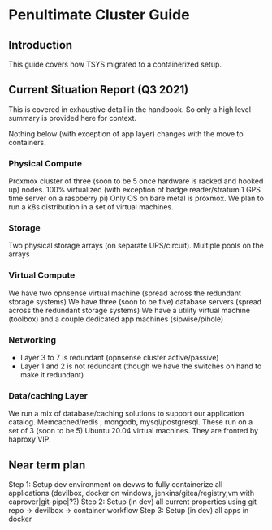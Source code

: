 # Penultimate Cluster Guide

## Introduction

This guide covers how TSYS migrated to a containerized setup. 

## Current Situation Report (Q3 2021)

This is covered in exhaustive detail in the handbook. So only a high level summary is provided here for context.

Nothing below (with exception of app layer) changes with the move to containers.

### Physical Compute

Proxmox cluster of three (soon to be 5 once hardware is racked and hooked up) nodes. 
100% virtualized (with exception of badge reader/stratum 1 GPS time server on a raspberry pi)
Only OS on bare metal is proxmox. We plan to run a k8s distribution in a set of virtual machines.

### Storage

Two physical storage arrays (on separate UPS/circuit). 
Multiple pools on the arrays 

### Virtual Compute

We have two opnsense virtual machine (spread across the redundant storage systems)
We have three (soon to be five) database servers (spread across the redundant storage systems)
We have a utility virtual machine (toolbox) and a couple dedicated app machines (sipwise/pihole)

### Networking

* Layer 3 to 7 is redundant (opnsense cluster active/passive)
* Layer 1 and 2 is not redundant (though we have the switches on hand to make it redundant)

### Data/caching Layer

We run a mix of database/caching solutions to support our application catalog. Memcached/redis , mongodb, mysql/postgresql. These run on a set of 3 (soon to be 5) Ubuntu 20.04 virtual machines. They are fronted by haproxy VIP.

## Near term plan 

Step 1: Setup dev environment on devws to fully containerize all applications (devilbox, docker on windows, jenkins/gitea/registry,vm with caprover|git-pipe|??)
Step 2: Setup (in dev) all current properties using git repo -> devilbox -> container workflow
Step 3: Setup (in dev) all apps in docker